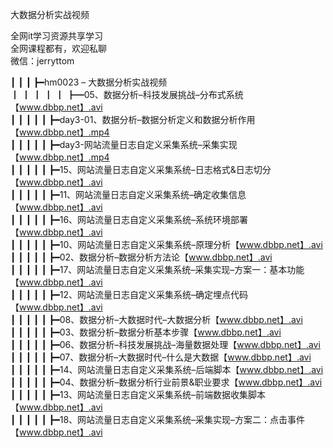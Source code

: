 大数据分析实战视频

全网it学习资源共享学习<br>全网课程都有，欢迎私聊<br>微信：jerryttom<br>

┃ ┃ ┃ ┣━hm0023 – 大数据分析实战视频<br> ┃ ┃ ┃ ┃ ┃ ┣━05、数据分析–科技发展挑战–分布式系统【www.dbbp.net】.avi<br> ┃ ┃ ┃ ┃ ┃ ┣━day3-01、数据分析–数据分析定义和数据分析作用【www.dbbp.net】.mp4<br> ┃ ┃ ┃ ┃ ┃ ┣━day3-网站流量日志自定义采集系统–采集实现【www.dbbp.net】.mp4<br> ┃ ┃ ┃ ┃ ┃ ┣━15、网站流量日志自定义采集系统–日志格式&amp;日志切分【www.dbbp.net】.avi<br> ┃ ┃ ┃ ┃ ┃ ┣━11、网站流量日志自定义采集系统–确定收集信息【www.dbbp.net】.avi<br> ┃ ┃ ┃ ┃ ┃ ┣━16、网站流量日志自定义采集系统–系统环境部署【www.dbbp.net】.avi<br> ┃ ┃ ┃ ┃ ┃ ┣━10、网站流量日志自定义采集系统–原理分析【www.dbbp.net】.avi<br> ┃ ┃ ┃ ┃ ┃ ┣━02、数据分析–数据分析方法论【www.dbbp.net】.avi<br> ┃ ┃ ┃ ┃ ┃ ┣━17、网站流量日志自定义采集系统–采集实现–方案一：基本功能【www.dbbp.net】.avi<br> ┃ ┃ ┃ ┃ ┃ ┣━12、网站流量日志自定义采集系统–确定埋点代码【www.dbbp.net】.avi<br> ┃ ┃ ┃ ┃ ┃ ┣━08、数据分析–大数据时代–大数据分析【www.dbbp.net】.avi<br> ┃ ┃ ┃ ┃ ┃ ┣━03、数据分析–数据分析基本步骤【www.dbbp.net】.avi<br> ┃ ┃ ┃ ┃ ┃ ┣━06、数据分析–科技发展挑战–海量数据处理【www.dbbp.net】.avi<br> ┃ ┃ ┃ ┃ ┃ ┣━07、数据分析–大数据时代–什么是大数据【www.dbbp.net】.avi<br> ┃ ┃ ┃ ┃ ┃ ┣━14、网站流量日志自定义采集系统–后端脚本【www.dbbp.net】.avi<br> ┃ ┃ ┃ ┃ ┃ ┣━04、数据分析–数据分析行业前景&amp;职业要求【www.dbbp.net】.avi<br> ┃ ┃ ┃ ┃ ┃ ┣━13、网站流量日志自定义采集系统–前端数据收集脚本【www.dbbp.net】.avi<br> ┃ ┃ ┃ ┃ ┃ ┣━18、网站流量日志自定义采集系统–采集实现–方案二：点击事件【www.dbbp.net】.avi